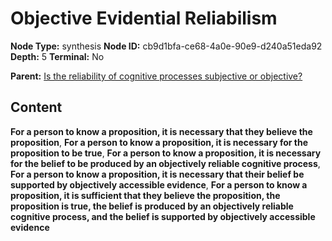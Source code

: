 # Objective Evidential Reliabilism

**Node Type:** synthesis
**Node ID:** cb9d1bfa-ce68-4a0e-90e9-d240a51eda92
**Depth:** 5
**Terminal:** No

**Parent:** [Is the reliability of cognitive processes subjective or objective?](is-the-reliability-of-cognitive-processes-subjective-or-objective-antithesis-9a7af5ff-d605-41c9-9de7-cdfcf5584ba1.md)

## Content

**For a person to know a proposition, it is necessary that they believe the proposition**, **For a person to know a proposition, it is necessary for the proposition to be true**, **For a person to know a proposition, it is necessary for the belief to be produced by an objectively reliable cognitive process**, **For a person to know a proposition, it is necessary that their belief be supported by objectively accessible evidence**, **For a person to know a proposition, it is sufficient that they believe the proposition, the proposition is true, the belief is produced by an objectively reliable cognitive process, and the belief is supported by objectively accessible evidence**
